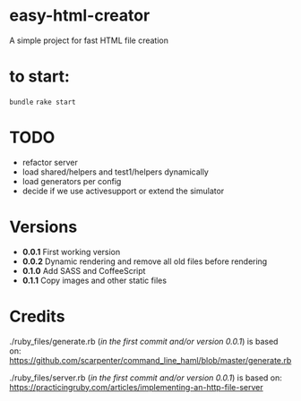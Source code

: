 easy-html-creator
=================

A simple project for fast HTML file creation

to start:
=======
 `bundle`
 `rake start`


TODO
=======
- refactor server
- load shared/helpers and test1/helpers dynamically
- load generators per config
- decide if we use activesupport or extend the simulator

Versions
=================

- **0.0.1** First working version
- **0.0.2** Dynamic rendering and remove all old files before rendering
- **0.1.0** Add SASS and CoffeeScript
- **0.1.1** Copy images and other static files

Credits
=======

./ruby_files/generate.rb (*in the first commit and/or version 0.0.1*) is based on:
https://github.com/scarpenter/command_line_haml/blob/master/generate.rb

./ruby_files/server.rb (*in the first commit and/or version 0.0.1*) is based on:
https://practicingruby.com/articles/implementing-an-http-file-server
